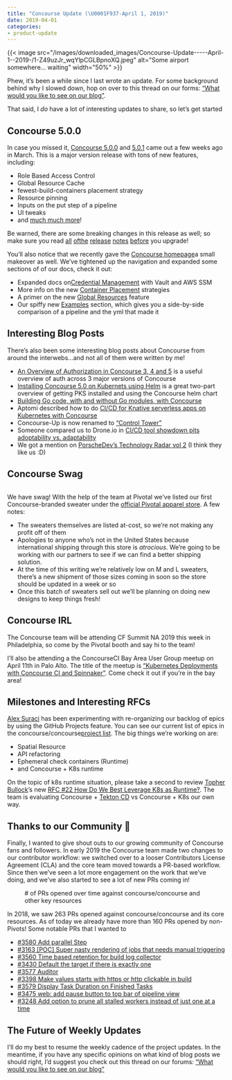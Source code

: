 ```yaml
---
title: "Concourse Update (\U0001F937-April 1, 2019)"
date: 2019-04-01
categories:
- product-update
---
```


{{< image src="/images/downloaded_images/Concourse-Update-----April-1--2019-/1-Z49uzJr_wqYlpCGLBpnoXQ.jpeg" alt="Some
airport somewhere... waiting" width="50%" >}}

<!-- more -->

Phew, it’s been a while since I last wrote an update. For some background behind why I slowed down, hop on over to this
thread on our
forms: [“What would you like to see on our blog”](https://discuss.concourse-ci.org/t/what-kind-of-topics-would-you-like-to-see-on-our-blog/1222/8).

That said, I _do_ have a lot of interesting updates to share, so let’s get started

## Concourse 5.0.0

In case you missed it, [Concourse 5.0.0](https://concourse-ci.org/download.html#v500)
and [5.0.1](https://concourse-ci.org/download.html#v501) came out a few weeks ago in March. This is a major version
release with tons of new features, including:

- Role Based Access Control
- Global Resource Cache
- fewest-build-containers placement strategy
- Resource pinning
- Inputs on the put step of a pipeline
- UI tweaks
- and [much much more](https://concourse-ci.org/download.html#v500)!

Be warned, there are some breaking changes in this release as well; so make sure you
read [all](https://concourse-ci.org/download.html#v500-note-1) [of](https://concourse-ci.org/download.html#v500-note-2)[the](https://concourse-ci.org/download.html#v500-note-3) [release](https://concourse-ci.org/download.html#v500-note-4) [notes](https://concourse-ci.org/download.html#v500-note-5) [before](https://concourse-ci.org/download.html#v500-note-6)
you upgrade!

You’ll also notice that we recently gave the [Concourse homepage](https://concourse-ci.org/)a small makeover as well.
We’ve tightened up the navigation and expanded some sections of of our docs, check it out:

- Expanded docs on[Credential Management](https://concourse-ci.org/creds.html) with Vault and AWS SSM
- More info on the new [Container Placement](https://concourse-ci.org/container-placement.html) strategies
- A primer on the new [Global Resources](https://concourse-ci.org/global-resources.html) feature
- Our spiffy new [Examples](https://concourse-ci.org/learning.html#examples) section, which gives you a side-by-side
  comparison of a pipeline and the yml that made it

## Interesting Blog Posts

There’s also been some interesting blog posts about Concourse from around the interwebs…and not all of them were written
by me!

- [An Overview of Authorization in Concourse 3, 4 and 5](https://medium.com/concourse-ci/an-overview-of-authorization-in-concourse-3-4-and-5-7128cca36194)
  is a useful overview of auth across 3 major versions of Concourse
- [Installing Concourse 5.0 on Kubernets using Helm](https://medium.com/concourse-ci/installing-concourse-5-0-on-pivotal-container-service-using-helm-9f20e4e1b8bf)
  is a great two-part overview of getting PKS installed and using the Concourse helm chart
- [Building Go code, with and without Go modules, with Concourse](https://www.orsolabs.com/post/building-go-code-with-concourse/)
- Aptomi described how to
  do [CI/CD for Knative serverless apps on Kubernetes with Concourse](https://medium.com/aptomi/ci-cd-for-knative-serverless-apps-on-kubernetes-with-concourse-54bafef51767)
- Concourse-Up is now renamed
  to [“Control Tower”](http://www.engineerbetter.com/blog/concourse-up-renamed-to-control-tower/)
- Someone compared us to Drone.io
  in [CI/CD tool showdown pits adoptability vs. adaptability](https://searchsoftwarequality.techtarget.com/tip/CI-CD-tool-showdown-pits-adoptability-vs-adaptability)
- We got a mention
  on [PorscheDev’s Technology Radar vol 2](https://medium.com/porschedev/technology-radar-vol-2-4833fb31e2fd) (I think
  they like us :D)

## Concourse Swag

<figure class="kg-card kg-image-card"><img src="/assets/images/downloaded_images/Concourse-Update-----April-1--2019-/1-7Ox9ZUESMtTgP-wCg5gaww.png" class="kg-image" alt loading="lazy"></figure>

We have swag! With the help of the team at Pivotal we’ve listed our first Concourse-branded sweater under
the [official Pivotal apparel store](https://store.pivotal.io/collections/all-products/products/pivotal-unisex-crewneck-sweatshirt).
A few notes:

- The sweaters themselves are listed at-cost, so we’re not making any profit off of them
- Apologies to anyone who’s not in the United States because international shipping through this store is _atrocious_.
  We’re going to be working with our partners to see if we can find a better shipping solution.
- At the time of this writing we’re relatively low on M and L sweaters, there’s a new shipment of those sizes coming in
  soon so the store should be updated in a week or so
- Once this batch of sweaters sell out we’ll be planning on doing new designs to keep things fresh!

## Concourse IRL

The Concourse team will be attending CF Summit NA 2019 this week in Philadelphia, so come by the Pivotal booth and say
hi to the team!

I’ll also be attending a the ConcourseCI Bay Area User Group meetup on April 11th in Palo Alto. The title of the meetup
is [“Kubernetes Deployments with Concourse CI and Spinnaker”](https://www.meetup.com/concourse/events/259904171/). Come
check it out if you’re in the bay area!

## Milestones and Interesting RFCs

[Alex Suraci](https://medium.com/u/263a63b2f209) has been experimenting with re-organizing our backlog of epics by using
the GitHub Projects feature. You can see our current list of epics in the
concourse/concourse[project list](https://github.com/concourse/concourse/projects). The big things we’re working on are:

- Spatial Resource
- API refactoring
- Ephemeral check containers (Runtime)
- and Concourse + K8s runtime

On the topic of k8s runtime situation, please take a second to
review [Topher Bullock](https://medium.com/u/58876cdc2180)’s
new [RFC #22 How Do We Best Leverage K8s as Runtime?](https://github.com/topherbullock/rfcs/blob/e4a80f902bc835b2d528a7550b427bfa83a5660d/008-k8s-runtime/proposal.md).
The team is evaluating Concourse + [Tekton CD](https://github.com/tektoncd/pipeline) vs Concourse + K8s our own way.

## Thanks to our Community 🙏

Finally, I wanted to give shout outs to our growing community of Concourse fans and followers. In early 2019 the
Concourse team made two changes to our contributor workflow: we switched over to a looser Contributors License
Agreement (CLA) and the core team moved towards a PR-based workflow. Since then we’ve seen a lot more engagement on the
work that we’ve doing, and we’ve also started to see a lot of new PRs coming in!

<figure class="kg-card kg-image-card kg-card-hascaption"><img src="/assets/images/downloaded_images/Concourse-Update-----April-1--2019-/1-mPK8DgHmIv36A0Z6pNebjg.png" class="kg-image" alt loading="lazy"><figcaption># of PRs opened over time against concourse/concourse and other key resources</figcaption></figure>

In 2018, we saw 263 PRs opened against concourse/concourse and its core resources. As of today we already have more than
160 PRs opened by non-Pivots! Some notable PRs that I wanted to

- [#3580 Add parallel Step](https://github.com/concourse/concourse/pull/3580)
- [#3163 [POC] Super nasty rendering of jobs that needs manual triggering](https://github.com/concourse/concourse/pull/3163)
- [#3560 Time based retention for build log collector](https://github.com/concourse/concourse/pull/3560)
- [#3430 Default the target if there is exactly one](https://github.com/concourse/concourse/pull/3430)
- [#3577 Auditor](https://github.com/concourse/concourse/pull/3577)
- [#3398 Make values starts with https or http clickable in build](https://github.com/concourse/concourse/pull/3398)
- [#3579 Display Task Duration on Finished Tasks](https://github.com/concourse/concourse/pull/3579)
- [#3475 web: add pause button to top bar of pipeline view](https://github.com/concourse/concourse/pull/3475)
- [#3248 Add option to prune all stalled workers instead of just one at a time](https://github.com/concourse/concourse/pull/3248)

## The Future of Weekly Updates

I’ll do my best to resume the weekly cadence of the project updates. In the meantime, if you have any specific opinions
on what kind of blog posts we should right, I’d suggest you check out this thread on our
forums: [“What would you like to see on our blog”](https://discuss.concourse-ci.org/t/what-kind-of-topics-would-you-like-to-see-on-our-blog/1222/8)

